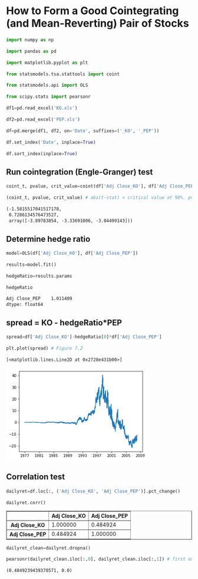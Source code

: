 
# How to Form a Good Cointegrating (and Mean-Reverting) Pair of Stocks


```python
import numpy as np
```


```python
import pandas as pd
```


```python
import matplotlib.pyplot as plt
```


```python
from statsmodels.tsa.stattools import coint
```


```python
from statsmodels.api import OLS
```


```python
from scipy.stats import pearsonr
```


```python
df1=pd.read_excel('KO.xls')
```


```python
df2=pd.read_excel('PEP.xls')
```


```python
df=pd.merge(df1, df2, on='Date', suffixes=('_KO', '_PEP'))
```


```python
df.set_index('Date', inplace=True)
```


```python
df.sort_index(inplace=True)
```

## Run cointegration (Engle-Granger) test


```python
coint_t, pvalue, crit_value=coint(df['Adj Close_KO'], df['Adj Close_PEP'])
```


```python
(coint_t, pvalue, crit_value) # abs(t-stat) < critical value at 90%. pvalue says probability of null hypothesis (of no cointegration) is 73%
```




    (-1.5815517041517178,
     0.7286134576473527,
     array([-3.89783854, -3.33691006, -3.04499143]))



## Determine hedge ratio


```python
model=OLS(df['Adj Close_KO'], df['Adj Close_PEP'])
```


```python
results=model.fit()
```


```python
hedgeRatio=results.params
```


```python
hedgeRatio
```




    Adj Close_PEP    1.011409
    dtype: float64



##  spread = KO - hedgeRatio*PEP


```python
spread=df['Adj Close_KO']-hedgeRatio[0]*df['Adj Close_PEP']
```


```python
plt.plot(spread) # Figure 7.2
```




    [<matplotlib.lines.Line2D at 0x2728e431b00>]




![png](output_22_1.png)


## Correlation test


```python
dailyret=df.loc[:, ('Adj Close_KO', 'Adj Close_PEP')].pct_change()
```


```python
dailyret.corr()
```




<div>
<style scoped>
    .dataframe tbody tr th:only-of-type {
        vertical-align: middle;
    }

    .dataframe tbody tr th {
        vertical-align: top;
    }

    .dataframe thead th {
        text-align: right;
    }
</style>
<table border="1" class="dataframe">
  <thead>
    <tr style="text-align: right;">
      <th></th>
      <th>Adj Close_KO</th>
      <th>Adj Close_PEP</th>
    </tr>
  </thead>
  <tbody>
    <tr>
      <th>Adj Close_KO</th>
      <td>1.000000</td>
      <td>0.484924</td>
    </tr>
    <tr>
      <th>Adj Close_PEP</th>
      <td>0.484924</td>
      <td>1.000000</td>
    </tr>
  </tbody>
</table>
</div>




```python
dailyret_clean=dailyret.dropna()
```


```python
pearsonr(dailyret_clean.iloc[:,0], dailyret_clean.iloc[:,1]) # first output is correlation coefficient, second output is pvalue.
```




    (0.4849239439370571, 0.0)



